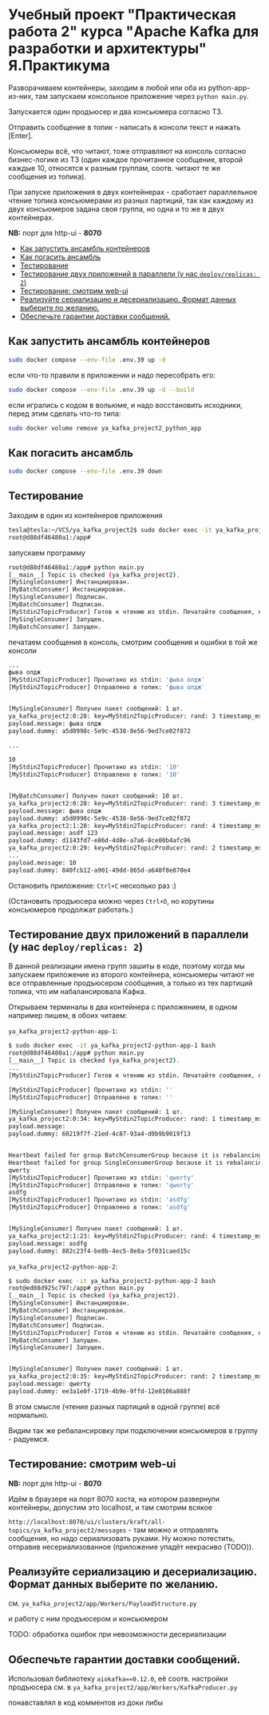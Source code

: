 # Учебный проект "Практическая работа 2" курса "Apache Kafka для разработки и архитектуры" Я.Практикума

Разворачиваем контейнеры, заходим в любой или оба из python-app-из-них,
там запускаем консольное приложение через `python main.py`.

Запускается один продъюсер и два консьюмера согласно ТЗ.

Отправить сообщение в топик - написать в консоли текст и нажать [Enter].

Консьюмеры всё, что читают, тоже отправляют на консоль согласно бизнес-логике из ТЗ
(один каждое прочитанное сообщение, второй каждые 10, относятся к разным группам,
соотв. читают те же сообщения из топика).

При запуске приложения в двух контейнерах - сработает параллельное чтение
топика консьюмерами из разных партиций, так как каждому из двух консьюмеров
задана своя группа, но одна и то же в двух контейнерах.

**NB:** порт для http-ui - **8070**

- [Как запустить ансамбль контейнеров](#compose_up)
- [Как погасить ансамбль](#compose_down)
- [Тестирование](#test_1)
- [Тестирование двух приложений в параллели (у нас `deploy/replicas: 2`)](#test_2)
- [Тестирование: смотрим web-ui](#test_3)
- [Реализуйте сериализацию и десериализацию. Формат данных выберите по желанию.](#serialization)
- [Обеспечьте гарантии доставки сообщений.](#acks)

## <a name="compose_up">Как запустить ансамбль контейнеров</a>

```bash
sudo docker compose --env-file .env.39 up -d
```

если что-то правили в приложении и надо пересобрать его:

```bash
sudo docker compose --env-file .env.39 up -d --build
```

если игрались с кодом в вольюме, и надо восстановить исходники,
перед этим сделать что-то типа:

```bash
sudo docker volume remove ya_kafka_project2_python_app
```

## <a name="compose_down">Как погасить ансамбль</a>

```bash
sudo docker compose --env-file .env.39 down
```

## <a name="test_1">Тестирование</a>

Заходим в один из контейнеров приложения

```bash
tesla@tesla:~/VCS/ya_kafka_project2$ sudo docker exec -it ya_kafka_project2-python-app-1 bash
root@d88df46480a1:/app#
```

запускаем программу

```bash
root@d88df46480a1:/app# python main.py
[__main__] Topic is checked (ya_kafka_project2).
[MySingleConsumer] Инстанциирован.
[MyBatchConsumer] Инстанциирован.
[MySingleConsumer] Подписан.
[MyBatchConsumer] Подписан.
[MyStdin2TopicProducer] Готов к чтению из stdin. Печатайте сообщения, жмите Enter.
[MySingleConsumer] Запущен.
[MyBatchConsumer] Запущен.
```

печатаем сообщения в консоль,
смотрим сообщения и ошибки в той же консоли

```bash
...
фыва олдж
[MyStdin2TopicProducer] Прочитано из stdin: 'фыва олдж'
[MyStdin2TopicProducer] Отправлено в топик: 'фыва олдж'


[MySingleConsumer] Получен пакет сообщений: 1 шт.
ya_kafka_project2:0:28: key=MyStdin2TopicProducer: rand: 3 timestamp_ms=1759060316600
payload.message: фыва олдж
payload.dummy: a5d0998c-5e9c-4538-8e56-9ed7ce02f872

...

10
[MyStdin2TopicProducer] Прочитано из stdin: '10'
[MyStdin2TopicProducer] Отправлено в топик: '10'


[MyBatchConsumer] Получен пакет сообщений: 10 шт.
ya_kafka_project2:0:28: key=MyStdin2TopicProducer: rand: 3 timestamp_ms=1759060316600
payload.message: фыва олдж
payload.dummy: a5d0998c-5e9c-4538-8e56-9ed7ce02f872
ya_kafka_project2:1:20: key=MyStdin2TopicProducer: rand: 4 timestamp_ms=1759060330461
payload.message: asdf 123
payload.dummy: d1143fd7-e86d-4d8e-a7a6-8ce00b4afc96
ya_kafka_project2:0:29: key=MyStdin2TopicProducer: rand: 2 timestamp_ms=1759060338424
...
payload.message: 10
payload.dummy: 840fcb12-a901-49dd-865d-a640f8e870e4
```

Остановить приложение: `Ctrl+C` несколько раз :)

(Остановить продъюсера можно через `Ctrl+D`,
но корутины консьюмеров продолжат работать.)

## <a name="test_2">Тестирование двух приложений в параллели (у нас `deploy/replicas: 2`)</a>

В данной реализации имена групп зашиты в коде,
поэтому когда мы запускаем приложение из второго контейнера,
консьюмеры читают не все отправленные продъюсером сообщения,
а только из тех партиций топика, что им набалансировала Кафка.

Открываем терминалы в два контейнера с приложением, в одном например пишем,
в обоих читаем:

`ya_kafka_project2-python-app-1`:

```bash
$ sudo docker exec -it ya_kafka_project2-python-app-1 bash
root@d88df46480a1:/app# python main.py
[__main__] Topic is checked (ya_kafka_project2).
...
[MyStdin2TopicProducer] Готов к чтению из stdin. Печатайте сообщения, жмите Enter.

[MyStdin2TopicProducer] Прочитано из stdin: ''
[MyStdin2TopicProducer] Отправлено в топик: ''

[MySingleConsumer] Получен пакет сообщений: 1 шт.
ya_kafka_project2:0:34: key=MyStdin2TopicProducer: rand: 1 timestamp_ms=1759060543469
payload.message: 
payload.dummy: 60219f7f-21ed-4c87-93a4-d0b9b9019f13


Heartbeat failed for group BatchConsumerGroup because it is rebalancing
Heartbeat failed for group SingleConsumerGroup because it is rebalancing
qwerty
[MyStdin2TopicProducer] Прочитано из stdin: 'qwerty'
[MyStdin2TopicProducer] Отправлено в топик: 'qwerty'
asdfg
[MyStdin2TopicProducer] Прочитано из stdin: 'asdfg'
[MyStdin2TopicProducer] Отправлено в топик: 'asdfg'


[MySingleConsumer] Получен пакет сообщений: 1 шт.
ya_kafka_project2:1:23: key=MyStdin2TopicProducer: rand: 4 timestamp_ms=1759060587614
payload.message: asdfg
payload.dummy: 882c23f4-be8b-4ec5-8e8a-5f031caed15c
```

`ya_kafka_project2-python-app-2`:

```bash
$ sudo docker exec -it ya_kafka_project2-python-app-2 bash
root@ed08d925c797:/app# python main.py
[__main__] Topic is checked (ya_kafka_project2).
[MySingleConsumer] Инстанциирован.
[MyBatchConsumer] Инстанциирован.
[MySingleConsumer] Подписан.
[MyBatchConsumer] Подписан.
[MyStdin2TopicProducer] Готов к чтению из stdin. Печатайте сообщения, жмите Enter.
[MyBatchConsumer] Запущен.
[MySingleConsumer] Запущен.


[MySingleConsumer] Получен пакет сообщений: 1 шт.
ya_kafka_project2:0:35: key=MyStdin2TopicProducer: rand: 2 timestamp_ms=1759060581111
payload.message: qwerty
payload.dummy: ee3a1e0f-1719-4b9e-9ffd-12e0106a888f

```

В этом смысле (чтение разных партиций в одной группе) всё нормально.

Видим так же ребалансировку при подключении консьюмеров в группу - радуемся.

## <a name="test_3">Тестирование: смотрим web-ui</a>

**NB:** порт для http-ui - **8070**

Идём в браузере на порт 8070 хоста, на котором развернули контейнеры,
допустим это localhost, и там смотрим всякое

`http://localhost:8070/ui/clusters/kraft/all-topics/ya_kafka_project2/messages` - там можно и отправлять сообщения,
но надо сериализовать руками. Ну можно потестить, отправив несериализованное (приложение упадёт некрасиво (TODO)).

## <a name="serialization">Реализуйте сериализацию и десериализацию. Формат данных выберите по желанию.</a>

см. `ya_kafka_project2/app/Workers/PayloadStructure.py`

и работу с ним продъюсером и консьюмером

TODO: обработка ошибок при невозможности десериализации

## <a name="acks">Обеспечьте гарантии доставки сообщений.</a>

Использовал библиотеку `aiokafka==0.12.0`, её соотв. настройки продъюсера
см. в `ya_kafka_project2/app/Workers/KafkaProducer.py`

понавставлял в код комментов из доки либы
